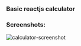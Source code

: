 ### Basic reactjs calculator

### Screenshots:

![calculator-screenshot](https://user-images.githubusercontent.com/34239451/54752995-35454380-4be0-11e9-95d0-81cbf765095a.JPG)
